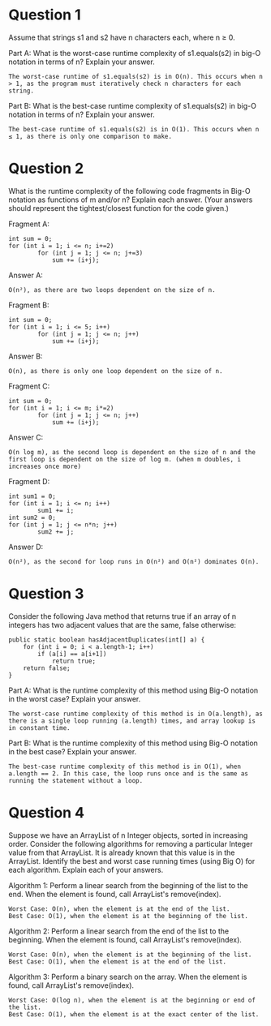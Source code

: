 # Question 1
Assume that strings s1 and s2 have n characters each, where n ≥ 0.

Part A: What is the worst-case runtime complexity of s1.equals(s2) in big-O notation in terms of n? Explain your answer.
		
	The worst-case runtime of s1.equals(s2) is in O(n). This occurs when n > 1, as the program must iteratively check n characters for each string.

Part B: What is the best-case runtime complexity of s1.equals(s2) in big-O notation in terms of n? Explain your answer.
		
	The best-case runtime of s1.equals(s2) is in O(1). This occurs when n ≤ 1, as there is only one comparison to make.

# Question 2
What is the runtime complexity of the following code fragments in Big-O notation as functions of m and/or n? Explain each answer. (Your answers should represent the tightest/closest function for the code given.)
			
Fragment A: 

	int sum = 0;
	for (int i = 1; i <= n; i+=2)
    		for (int j = 1; j <= n; j+=3)
        		sum += (i+j);
						
Answer A:

	O(n²), as there are two loops dependent on the size of n.

Fragment B:
			
	int sum = 0;
	for (int i = 1; i <= 5; i++)
    		for (int j = 1; j <= n; j++)
        		sum += (i+j);

Answer B:
			
	O(n), as there is only one loop dependent on the size of n.

Fragment C:
			
	int sum = 0;
	for (int i = 1; i <= m; i*=2)
    		for (int j = 1; j <= n; j++)
        		sum += (i+j);
						
Answer C:
			
	O(n log m), as the second loop is dependent on the size of n and the first loop is dependent on the size of log m. (when m doubles, i increases once more)

Fragment D:
			
	int sum1 = 0;
	for (int i = 1; i <= n; i++)
    		sum1 += i;
	int sum2 = 0;
	for (int j = 1; j <= n*n; j++)
    		sum2 += j;
					
Answer D:
			
	O(n²), as the second for loop runs in O(n²) and O(n²) dominates O(n).

# Question 3
Consider the following Java method that returns true if an array of n integers has two adjacent values that are the same, false otherwise:

	public static boolean hasAdjacentDuplicates(int[] a) {
    	for (int i = 0; i < a.length-1; i++)
        	if (a[i] == a[i+1])
	   	       	return true;
    	return false;
	}

Part A: What is the runtime complexity of this method using Big-O notation in the worst case? Explain your answer.

	The worst-case runtime complexity of this method is in O(a.length), as there is a single loop running (a.length) times, and array lookup is in constant time.

Part B: What is the runtime complexity of this method using Big-O notation in the best case? Explain your answer.

	The best-case runtime complexity of this method is in O(1), when a.length == 2. In this case, the loop runs once and is the same as running the statement without a loop.

# Question 4
Suppose we have an ArrayList of n Integer objects, sorted in increasing order. Consider the following algorithms for removing a particular Integer value from that ArrayList. It is already known that this value is in the ArrayList. Identify the best and worst case running times (using Big O) for each algorithm. Explain each of your answers.

Algorithm 1: Perform a linear search from the beginning of the list to the end. When the element is found, call ArrayList's remove(index).

	Worst Case: O(n), when the element is at the end of the list.
	Best Case: O(1), when the element is at the beginning of the list.

Algorithm 2: Perform a linear search from the end of the list to the beginning. When the element is found, call ArrayList's remove(index).

	Worst Case: O(n), when the element is at the beginning of the list.
	Best Case: O(1), when the element is at the end of the list.

Algorithm 3: Perform a binary search on the array. When the element is found, call ArrayList's remove(index).

	Worst Case: O(log n), when the element is at the beginning or end of the list.
	Best Case: O(1), when the element is at the exact center of the list.
